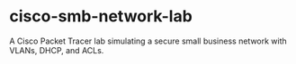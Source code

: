 # cisco-smb-network-lab
A Cisco Packet Tracer lab simulating a secure small business network with VLANs, DHCP, and ACLs.
